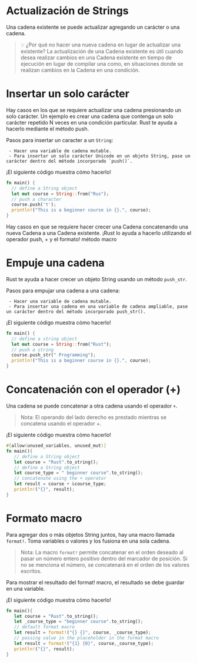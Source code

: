 # Actualización de Strings

Una cadena existente se puede actualizar agregando un carácter o una cadena.

> 💡 ¿Por qué no hacer una nueva cadena en lugar de actualizar una existente?
La actualización de una Cadena existente es útil cuando desea realizar cambios en una Cadena existente
en tiempo de ejecución en lugar de compilar una como, en situaciones donde se realizan cambios en la 
Cadena en una condición.

# Insertar un solo carácter

Hay casos en los que se requiere actualizar una cadena presionando un solo carácter. Un ejemplo es crear una
cadena que contenga un solo carácter repetido N veces en una condición particular. Rust te ayuda a hacerlo
mediante el método push.

Pasos para insertar un caracter a un `String`:

     - Hacer una variable de cadena mutable.
     - Para insertar un solo carácter Unicode en un objeto String, pase un carácter dentro del método incorporado `push()`.

¡El siguiente código muestra cómo hacerlo!

```rust
fn main() {
  // define a String object
  let mut course = String::from("Rus");
  // push a character
  course.push('t');
  println!("This is a beginner course in {}.", course);
}
```

Hay casos en que se requiere hacer crecer una Cadena concatenando una nueva Cadena a una Cadena existente.
¡Rust lo ayuda a hacerlo utilizando el operador push, + y el formato! método macro

# Empuje una cadena

Rust te ayuda a hacer crecer un objeto String usando un método `push_str`.

Pasos para empujar una cadena a una cadena:

     - Hacer una variable de cadena mutable.
     - Para insertar una cadena en una variable de cadena ampliable, pase un carácter dentro del método incorporado push_str().

¡El siguiente código muestra cómo hacerlo!

```rust
fn main() {
  // define a string object
  let mut course = String::from("Rust");
  // push a string
  course.push_str(" Programming");
  println!("This is a beginner course in {}.", course);
}
```

# Concatenación con el operador (+)

Una cadena se puede concatenar a otra cadena usando el operador `+`.

> Nota: El operando del lado derecho es prestado mientras se concatena usando el operador +.

¡El siguiente código muestra cómo hacerlo!

```rust
#[allow(unused_variables, unused_mut)]
fn main(){
   // define a String object 
   let course = "Rust".to_string();
   // define a String object
   let course_type = " beginner course".to_string();
   // concatenate using the + operator
   let result = course + &course_type;
   println!("{}", result);
}
```

# Formato macro

Para agregar dos o más objetos String juntos, hay una macro llamada `format!`. Toma variables o valores y los fusiona en una sola cadena.

> Nota: La macro `format!` permite concatenar en el orden deseado al pasar un número entero positivo dentro del marcador de posición. Si no se menciona el número, se concatenará en el orden de los valores escritos.

Para mostrar el resultado del format! macro, el resultado se debe guardar en una variable.

¡El siguiente código muestra cómo hacerlo!

```rust
fn main(){
   let course = "Rust".to_string();
   let _course_type = "beginner course".to_string();
   // default format macro 
   let result = format!("{} {}", course, _course_type);
   // passing value in the placeholder in the format macro 
   let result = format!("{1} {0}", course,_course_type);
   println!("{}", result);
}
```